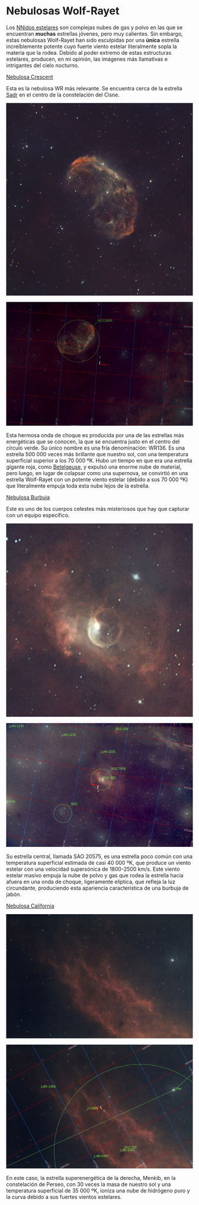 # Nebulosas Wolf-Rayet

Los [NNidos estelares](./Nidos_Estelares.md) son complejas nubes de gas y polvo en las que se encuentran **muchas** estrellas jóvenes, pero muy calientes. Sin embargo, estas nebulosas Wolf-Rayet han sido esculpidas por una **única** estrella increíblemente potente cuyo fuerte viento estelar literalmente sopla la materia  que la rodea. Debido al poder extremo de estas estructuras estelares, producen, en mi opinión, las imágenes más llamativas e intrigantes del cielo nocturno.

[Nebulosa Crescent](./Crescent_Nebula.md)

Esta es la nebulosa WR más relevante. Se encuentra cerca de la estrella [Sadr](./Sadr_Star.md) en el centro de la constelación del Cisne.

![](./Pics/Crescent.jpg)

![](../Imaging/HD/Crescent_Nebula_Annotated.jpg)

Esta hermosa onda de choque es producida por una de las estrellas más energéticas que se conocen, la que se encuentra justo en el centro del círculo verde. Su único nombre es una fría denominación: WR136. Es una estrella 500 000 veces más brillante que nuestro sol, con una temperatura superficial superior a los 70 000 ºK. Hubo un tiempo en que era una estrella gigante roja, como [Betelgeuse](./Betelgeuse_Star.md), y expulsó una enorme nube de material, pero luego, en lugar de colapsar como una supernova, se convirtió en una estrella Wolf-Rayet con un potente viento estelar (debido a sus 70 000 ºK) que literalmente empuja toda esta nube lejos de la estrella.


[Nebulosa Burbuja](./Bubble_Nebula.md)

Este es uno de los cuerpos celestes más misteriosos que hay que capturar con un equipo específico.

![](./Pics/Bubble.jpg)

![](../Imaging/HD/Bubble_Nebula_Annotated.jpg)

Su estrella central, llamada SAO 20575, es una estrella poco común con una temperatura superficial estimada de casi 40 000 ºK, que produce un viento estelar con una velocidad supersónica de 1800-2500 km/s. Este viento estelar masivo empuja la nube de polvo y gas que rodea la estrella hacia afuera en una onda de choque, ligeramente elíptica, que refleja la luz circundante, produciendo esta apariencia característica de una burbuja de jabón.


[Nebulosa California](./California_Nebula.md)

![](./Pics/California.jpg)

![](../Imaging/HD/California_Nebula_Annotated.jpg)


En este caso, la estrella superenergética de la derecha, Menkib, en la constelación de Perseo, con 30 veces la masa de nuestro sol y una temperatura superficial de 35 000 ºK, ioniza una nube de hidrógeno puro y la curva debido a sus fuertes vientos estelares.
